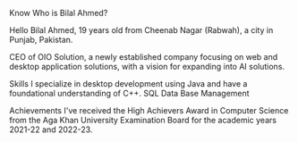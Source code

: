 Know Who is Bilal Ahmed?

Hello Bilal Ahmed, 19 years old from Cheenab Nagar (Rabwah), a city in Punjab, Pakistan.

CEO of OIO Solution, a newly established company focusing on web and desktop application solutions, with a vision for expanding into AI solutions.

Skills
I specialize in desktop development using Java and have a foundational understanding of C++.
SQL
Data Base Management

Achievements
I've received the High Achievers Award in Computer Science from the Aga Khan University Examination Board for the academic years 2021-22 and 2022-23. 
